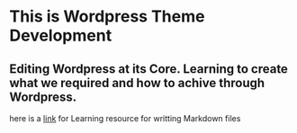 # This is Wordpress Theme Development

## Editing Wordpress at its Core. Learning to create what we required and how to achive through Wordpress.

here is a [link](https://guides.github.com/features/mastering-markdown/) for Learning resource for writting Markdown files